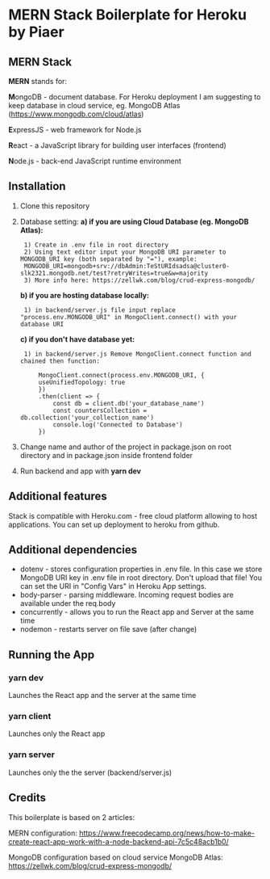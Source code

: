 # MERN Stack Boilerplate for Heroku by Piaer

## MERN Stack

**MERN** stands for:

**M**ongoDB - document database. For Heroku deployment I am suggesting to keep database in cloud service, eg. MongoDB Atlas (https://www.mongodb.com/cloud/atlas)

**E**xpressJS - web framework for Node.js

**R**eact - a JavaScript library for building user interfaces (frontend)

**N**ode.js - back-end JavaScript runtime environment 


## Installation
1. Clone this repository
2. Database setting:
    **a) if you are using Cloud Database (eg. MongoDB Atlas):**

        1) Create in .env file in root directory
        2) Using text editor input your MongoDB URI parameter to MONGODB_URI key (both separated by "="), example:
        MONGODB_URI=mongodb+srv://dbAdmin:TeStURIdsadsa@cluster0-slk2321.mongodb.net/test?retryWrites=true&w=majority
        3) More info here: https://zellwk.com/blog/crud-express-mongodb/
    **b) if you are hosting database locally:**

        1) in backend/server.js file input replace "process.env.MONGODB_URI" in MongoClient.connect() with your database URI 

    **c) if you don't have database yet:**

        1) in backend/server.js Remove MongoClient.connect function and chained then function:

            MongoClient.connect(process.env.MONGODB_URI, {
            useUnifiedTopology: true
            })
            .then(client => {
                const db = client.db('your_database_name')
                const countersCollection = db.collection('your_collection_name')
                console.log('Connected to Database')
            })
               

3. Change name and author of the project in package.json on root directory and in package.json inside frontend folder
4. Run backend and app with **yarn dev**

## Additional features

Stack is compatible with Heroku.com - free cloud platform allowing to host applications. You can set up deployment to heroku from github. 

## Additional dependencies

* dotenv - stores configuration properties in .env file. In this case we store MongoDB URI key in .env file in root directory. Don't upload that file! You can set the URI in "Config Vars" in Heroku App settings.
* body-parser - parsing middleware. Incoming request bodies are available under the req.body
* concurrently - allows you to run the React app and Server at the same time
* nodemon - restarts server on file save (after change)

## Running the App

### yarn dev

Launches the React app and the server at the same time

### yarn client

Launches only the React app

### yarn server

Launches only the the server (backend/server.js)

## Credits

This boilerplate is based on 2 articles:

MERN configuration:
https://www.freecodecamp.org/news/how-to-make-create-react-app-work-with-a-node-backend-api-7c5c48acb1b0/

MongoDB configuration based on cloud service MongoDB Atlas:
https://zellwk.com/blog/crud-express-mongodb/
